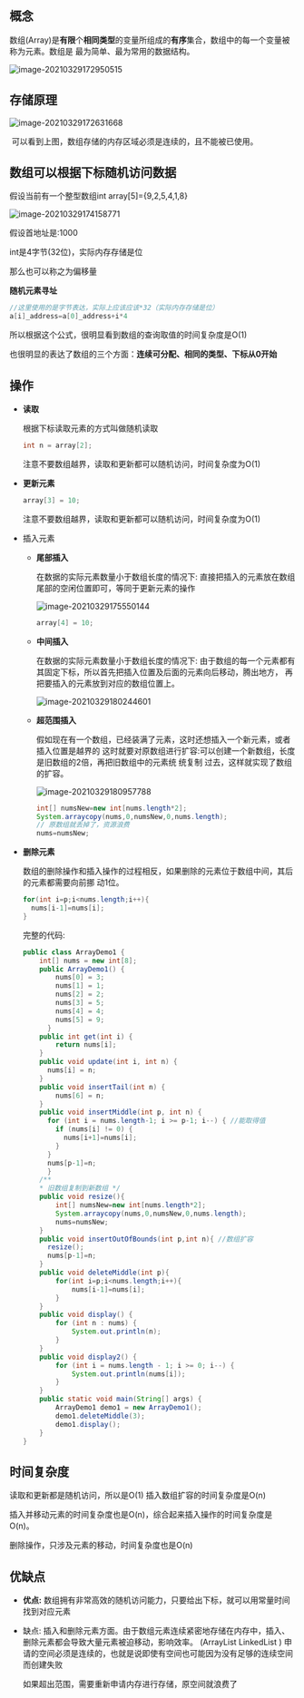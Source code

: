## 概念

数组(Array)是**有限**个**相同类型**的变量所组成的**有序**集合，数组中的每一个变量被称为元素。数组是 最为简单、最为常用的数据结构。

![image-20210329172950515](https://elgchat-oss.oss-accelerate.aliyuncs.com/elgchat/2021_03_29/image-20210329172950515.png)

## 存储原理

![image-20210329172631668](https://elgchat-oss.oss-accelerate.aliyuncs.com/elgchat/2021_03_29/image-20210329172631668.png)

​	可以看到上图，数组存储的内存区域必须是连续的，且不能被已使用。

## 数组可以根据下标随机访问数据

假设当前有一个整型数组int array[5]={9,2,5,4,1,8}

![image-20210329174158771](https://elgchat-oss.oss-accelerate.aliyuncs.com/elgchat/2021_03_29/image-20210329174158771.png)

假设首地址是:1000 

int是4字节(32位)，实际内存存储是位

那么也可以称之为偏移量

**随机元素寻址**

```java
//这里使用的是字节表达，实际上应该应该*32（实际内存存储是位）
a[i]_address=a[0]_address+i*4
```

所以根据这个公式，很明显看到数组的查询取值的时间复杂度是O(1)

也很明显的表达了数组的三个方面：**连续可分配、相同的类型、下标从0开始**



## 操作

* **读取**

  根据下标读取元素的方式叫做随机读取

  ```java
  int n = array[2];
  ```

  注意不要数组越界，读取和更新都可以随机访问，时间复杂度为O(1)

* **更新元素**

  ```java
  array[3] = 10;
  ```

  注意不要数组越界，读取和更新都可以随机访问，时间复杂度为O(1)

* 插入元素

  * **尾部插入**

    在数据的实际元素数量小于数组长度的情况下: 直接把插入的元素放在数组尾部的空闲位置即可，等同于更新元素的操作

    ![image-20210329175550144](https://elgchat-oss.oss-accelerate.aliyuncs.com/elgchat/2021_03_29/image-20210329175550144.png)

    ```java
    array[4] = 10;
    ```

    

  * **中间插入**

    在数据的实际元素数量小于数组长度的情况下:
    由于数组的每一个元素都有其固定下标，所以首先把插入位置及后面的元素向后移动，腾出地方，
    再把要插入的元素放到对应的数组位置上。

    ![image-20210329180244601](https://elgchat-oss.oss-accelerate.aliyuncs.com/elgchat/2021_03_29/image-20210329180244601.png)

  * **超范围插入**

    假如现在有一个数组，已经装满了元素，这时还想插入一个新元素，或者插入位置是越界的
    这时就要对原数组进行扩容:可以创建一个新数组，长度是旧数组的2倍，再把旧数组中的元素统 统复制
    过去，这样就实现了数组的扩容。

    ![image-20210329180957788](https://elgchat-oss.oss-accelerate.aliyuncs.com/elgchat/2021_03_29/image-20210329180957788.png)

    ```java
    int[] numsNew=new int[nums.length*2]; 
    System.arraycopy(nums,0,numsNew,0,nums.length); 
    // 原数组就丢掉了，资源浪费
    nums=numsNew;
    ```

* **删除元素**

  数组的删除操作和插入操作的过程相反，如果删除的元素位于数组中间，其后的元素都需要向前挪
  动1位。

  ```java
  for(int i=p;i<nums.length;i++){
    nums[i-1]=nums[i];
  }
  ```

  完整的代码:

  ```java
  public class ArrayDemo1 {
      int[] nums = new int[8];
      public ArrayDemo1() {
          nums[0] = 3;
          nums[1] = 1;
          nums[2] = 2;
          nums[3] = 5;
          nums[4] = 4;
          nums[5] = 9;
  		}
      public int get(int i) {
          return nums[i];
      }
      public void update(int i, int n) {
        nums[i] = n; 
      }
      public void insertTail(int n) {
          nums[6] = n;
      }
      public void insertMiddle(int p, int n) {
      	for (int i = nums.length-1; i >= p-1; i--) { //能取得值
          if (nums[i] != 0) {
            nums[i+1]=nums[i];
          } 
        }
        nums[p-1]=n;
  		}
      /**
      * 旧数组复制到新数组 */
      public void resize(){
          int[] numsNew=new int[nums.length*2];
          System.arraycopy(nums,0,numsNew,0,nums.length);
          nums=numsNew;
      }
      public void insertOutOfBounds(int p,int n){ //数组扩容
        resize();
        nums[p-1]=n;
      }
      public void deleteMiddle(int p){
          for(int i=p;i<nums.length;i++){
              nums[i-1]=nums[i];
          }
      }
      public void display() {
          for (int n : nums) {
              System.out.println(n);
          }
      }
      public void display2() {
          for (int i = nums.length - 1; i >= 0; i--) {
              System.out.println(nums[i]);
          }
      }
      public static void main(String[] args) {
          ArrayDemo1 demo1 = new ArrayDemo1();
          demo1.deleteMiddle(3);
          demo1.display();
      }
  }
  ```

  

## 时间复杂度

读取和更新都是随机访问，所以是O(1) 插入数组扩容的时间复杂度是O(n)

插入并移动元素的时间复杂度也是O(n)，综合起来插入操作的时间复杂度是O(n)。

删除操作，只涉及元素的移动，时间复杂度也是O(n)

## 优缺点

* **优点:**
  数组拥有非常高效的随机访问能力，只要给出下标，就可以用常量时间找到对应元素

* 缺点:
  插入和删除元素方面。由于数组元素连续紧密地存储在内存中，插入、删除元素都会导致大量元素被迫移动，影响效率。 (ArrayList LinkedList )
  申请的空间必须是连续的，也就是说即使有空间也可能因为没有足够的连续空间而创建失败

  如果超出范围，需要重新申请内存进行存储，原空间就浪费了
  
